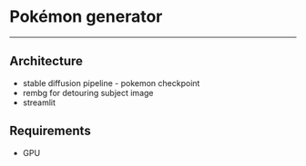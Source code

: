 # Pokémon generator

---

## Architecture 

* stable diffusion pipeline - pokemon checkpoint
* rembg for detouring subject image
* streamlit 


## Requirements

* GPU